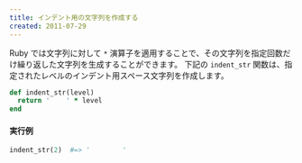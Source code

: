 ```yaml
---
title: インデント用の文字列を作成する
created: 2011-07-29
---
```


Ruby では文字列に対して `*` 演算子を適用することで、その文字列を指定回数だけ繰り返した文字列を生成することができます。
下記の `indent_str` 関数は、指定されたレベルのインデント用スペース文字列を作成します。

```ruby
def indent_str(level)
  return '    ' * level
end
```

#### 実行例

```ruby
indent_str(2)  #=> '        '
```

